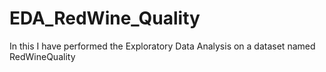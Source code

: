 # EDA_RedWine_Quality
In this I have performed the Exploratory Data Analysis on a dataset named RedWineQuality
